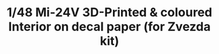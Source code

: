 ---
layout: product
title: "1/48 Mi-24V  3D-Printed & coloured Interior on decal paper (for Zvezda kit)"
price: "3200" 
desc: "3D Dekal"
img_path: "/assets/img/QD48026.webp"
brand: "Quinta Studio"
available: false
special_offer: false
new: false
soon: false
cat: "010000"
subcat: "016000"
subsubcat: "0N/A"
sifra: "QD48026"
popular: false
spec: false
---